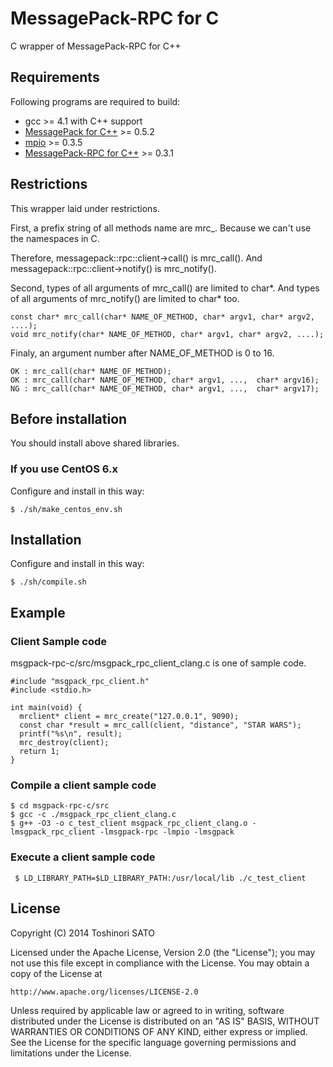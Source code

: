 MessagePack-RPC for C
=======================

C wrapper of MessagePack-RPC for C++

## Requirements

Following programs are required to build:

- gcc >= 4.1 with C++ support
- [MessagePack for C++](http://msgpack.org/) >= 0.5.2
- [mpio](http://github.com/frsyuki/mpio) >= 0.3.5
- [MessagePack-RPC for C++](https://github.com/msgpack-rpc/msgpack-rpc-cpp/) >= 0.3.1

## Restrictions

This wrapper laid under restrictions.

First, a prefix string of all methods name are mrc_.
Because we can't use the namespaces in C.

Therefore, messagepack::rpc::client->call() is mrc_call().
And messagepack::rpc::client->notify() is mrc_notify().

Second, types of all arguments of mrc_call() are limited to char*.
And types of all arguments of mrc_notify() are limited to char* too.

    const char* mrc_call(char* NAME_OF_METHOD, char* argv1, char* argv2, ....);
    void mrc_notify(char* NAME_OF_METHOD, char* argv1, char* argv2, ....);

Finaly, an argument number after NAME_OF_METHOD is 0 to 16.

    OK : mrc_call(char* NAME_OF_METHOD);
    OK : mrc_call(char* NAME_OF_METHOD, char* argv1, ...,  char* argv16);
    NG : mrc_call(char* NAME_OF_METHOD, char* argv1, ...,  char* argv17);

## Before installation

You should install above shared libraries.

### If you use CentOS 6.x

Configure and install in this way:

    $ ./sh/make_centos_env.sh

## Installation

Configure and install in this way:

    $ ./sh/compile.sh

## Example

### Client Sample code

msgpack-rpc-c/src/msgpack_rpc_client_clang.c is one of sample code.

    #include "msgpack_rpc_client.h"
    #include <stdio.h>

    int main(void) {
      mrclient* client = mrc_create("127.0.0.1", 9090);
      const char *result = mrc_call(client, "distance", "STAR WARS");
      printf("%s\n", result);
      mrc_destroy(client);
      return 1;
    }

### Compile a client sample code

    $ cd msgpack-rpc-c/src
    $ gcc -c ./msgpack_rpc_client_clang.c
    $ g++ -O3 -o c_test_client msgpack_rpc_client_clang.o -lmsgpack_rpc_client -lmsgpack-rpc -lmpio -lmsgpack

### Execute a client sample code

     $ LD_LIBRARY_PATH=$LD_LIBRARY_PATH:/usr/local/lib ./c_test_client

## License

  Copyright (C) 2014 Toshinori SATO <overlasting _attt_ gmail _dottt_ com>

  Licensed under the Apache License, Version 2.0 (the "License");
  you may not use this file except in compliance with the License.
  You may obtain a copy of the License at

    http://www.apache.org/licenses/LICENSE-2.0

  Unless required by applicable law or agreed to in writing, software
  distributed under the License is distributed on an "AS IS" BASIS,
  WITHOUT WARRANTIES OR CONDITIONS OF ANY KIND, either express or implied.
  See the License for the specific language governing permissions and
  limitations under the License.
